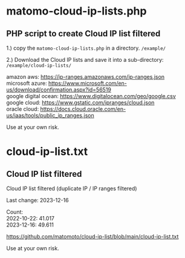 # matomo-cloud-ip-lists.php
## PHP script to create Cloud IP list filtered

1.) copy the `matomo-cloud-ip-lists.php` in a directory.
`/example/`

2.) Download the Cloud IP lists and save it into a sub-directory:
`/example/cloud-ip-lists/`

amazon aws: https://ip-ranges.amazonaws.com/ip-ranges.json    
microsoft azure: https://www.microsoft.com/en-us/download/confirmation.aspx?id=56519    
google digital ocean: https://www.digitalocean.com/geo/google.csv    
google cloud: https://www.gstatic.com/ipranges/cloud.json    
oracle cloud: https://docs.cloud.oracle.com/en-us/iaas/tools/public_ip_ranges.json    

Use at your own risk.

# cloud-ip-list.txt
## Cloud IP list filtered
Cloud IP list filtered (duplicate IP / IP ranges filtered)

Last change: 2023-12-16

Count:    
2022-10-22: 41.017    
2023-12-16: 49.611    

https://github.com/matomoto/cloud-ip-list/blob/main/cloud-ip-list.txt

Use at your own risk.
